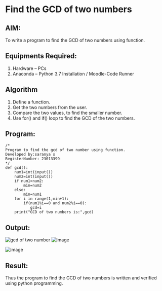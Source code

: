 # Find the GCD of two numbers

## AIM:
To write a program to find the GCD of two numbers using function.

## Equipments Required:
1. Hardware – PCs
2. Anaconda – Python 3.7 Installation / Moodle-Code Runner

## Algorithm
1. Define a function.
2. Get the two numbers from the user.
3. Compare the two values, to find the smaller number.
4. Use for() and if() loop to find the GCD of the two numbers.

## Program:
```
/*
Program to find the gcd of two number using function.
Developed by:saranya s 
RegisterNumber: 23013399 
*/
def gcd():
    num1=int(input())
    num2=int(input())
    if num1>num2:
        min=num2
    else:
        min=num1
    for i in range(1,min+1):
        if(num1%i==0 and num2%i==0):
           gcd=i
    print("GCD of two numbers is:",gcd)
```

## Output:
![gcd of two number](gcd.png)
![image](https://github.com/srisrisaranya/GCD-of-two-numbers/assets/148516638/2d94773f-f52c-46ce-ad75-221711921bff)

![image](https://github.com/srisrisaranya/GCD-of-two-numbers/assets/148516638/d6a84c05-e2a4-46d5-b6ca-0e7dea24957d)


## Result:
Thus the program to find the GCD of two numbers is written and verified using python programming.
